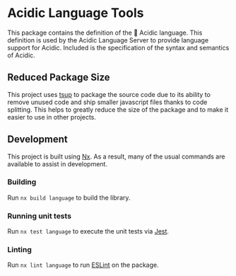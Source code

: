<!-- START header -->
<!-- END header -->

# Acidic Language Tools

This package contains the definition of the 🧪 Acidic language. This definition is used by the Acidic Language Server to provide language support for Acidic. Included is the specification of the syntax and semantics of Acidic.

<!-- START doctoc -->
<!-- END doctoc -->

## Reduced Package Size

This project uses [tsup](https://tsup.egoist.dev/) to package the source code due to its ability to remove unused code and ship smaller javascript files thanks to code splitting. This helps to greatly reduce the size of the package and to make it easier to use in other projects.

## Development

This project is built using [Nx](https://nx.dev). As a result, many of the usual commands are available to assist in development.

### Building

Run `nx build language` to build the library.

### Running unit tests

Run `nx test language` to execute the unit tests via [Jest](https://jestjs.io).

### Linting

Run `nx lint language` to run [ESLint](https://eslint.org/) on the package.

<!-- START footer -->
<!-- END footer -->
